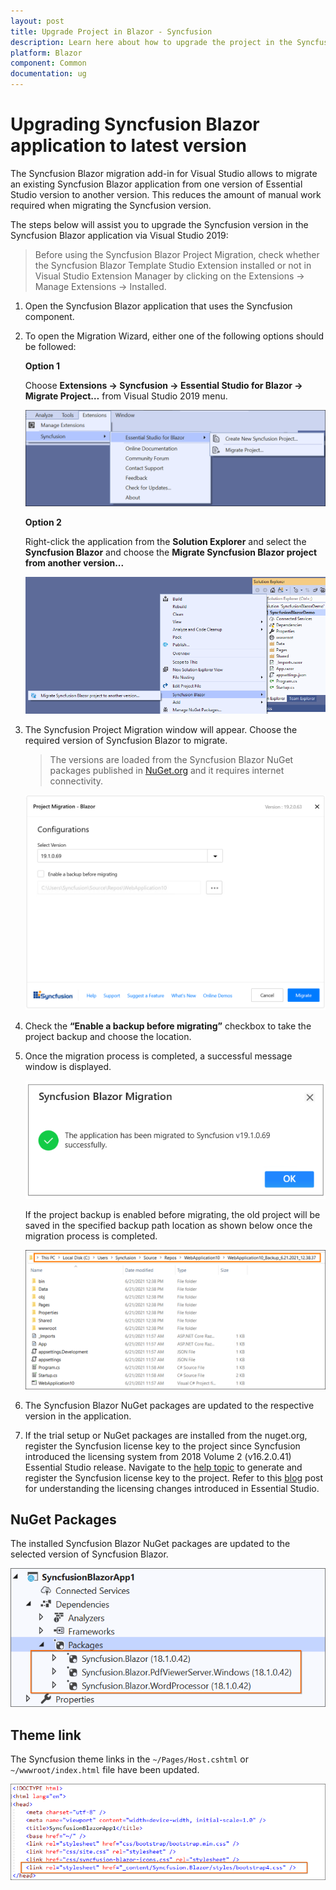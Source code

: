 ```yaml
---
layout: post
title: Upgrade Project in Blazor - Syncfusion
description: Learn here about how to upgrade the project in the Syncfusion Essential Blazor application to latest version.
platform: Blazor
component: Common
documentation: ug
---
```


# Upgrading Syncfusion Blazor application to latest version

The Syncfusion Blazor migration add-in for Visual Studio allows to migrate an existing Syncfusion Blazor application from one version of Essential Studio version to another version. This reduces the amount of manual work required when migrating the Syncfusion version.

The steps below will assist you to upgrade the Syncfusion version in the Syncfusion Blazor application via Visual Studio 2019:

> Before using the Syncfusion Blazor Project Migration, check whether the Syncfusion Blazor Template Studio Extension installed or not in Visual Studio Extension Manager by clicking on the Extensions -> Manage Extensions -> Installed.

1. Open the Syncfusion Blazor application that uses the Syncfusion component.

2. To open the Migration Wizard, either one of the following options should be followed:

    **Option 1**

    Choose **Extensions -> Syncfusion -> Essential Studio for Blazor -> Migrate Project…** from Visual Studio 2019 menu.

    ![MigrationMenu](../images/MigrationMenu.PNG)

    **Option 2**

    Right-click the application from the **Solution Explorer** and select the **Syncfusion Blazor** and choose the **Migrate Syncfusion Blazor project from another version...**

    ![MigrationAddin](../images/MigrationAddin.png)

3. The Syncfusion Project Migration window will appear. Choose the required version of Syncfusion Blazor to migrate.

    > The versions are loaded from the Syncfusion Blazor NuGet packages published in [NuGet.org](https://www.nuget.org/packages?q=Tags%3A%22blazor%22syncfusion) and it requires internet connectivity.

    ![MigrationWizard](../images/Migration.png)

4. Check the **“Enable a backup before migrating”** checkbox to take the project backup and choose the location.

5. Once the migration process is completed, a successful message window is displayed.

    ![MigrationSuccessMessage](../images/MigrationSuccess.png)

    If the project backup is enabled before migrating, the old project will be saved in the specified backup path location as shown below once the migration process is completed.

    ![MigrationBackupLocation](../images/Backuplocation.png)

6. The Syncfusion Blazor NuGet packages are updated to the respective version in the application.

7. If the trial setup or NuGet packages are installed from the nuget.org, register the Syncfusion license key to the project since Syncfusion introduced the licensing system from 2018 Volume 2 (v16.2.0.41) Essential Studio release. Navigate to the [help topic](https://help.syncfusion.com/common/essential-studio/licensing/license-key#how-to-generate-syncfusion-license-key) to generate and register the Syncfusion license key to the project. Refer to this [blog](https://blog.syncfusion.com/post/Whats-New-in-2018-Volume-2-Licensing-Changes-in-the-1620x-Version-of-Essential-Studio.aspx?_ga=2.11237684.1233358434.1587355730-230058891.1567654773) post for understanding the licensing changes introduced in Essential Studio.

## NuGet Packages

The installed Syncfusion Blazor NuGet packages are updated to the selected version of Syncfusion Blazor.

![NuGetPackage](../images/NuGetPackage.png)

## Theme link

The Syncfusion theme links in the `~/Pages/Host.cshtml` or `~/wwwroot/index.html` file have been updated.

![CDNLink](../images/CDNLink.png)